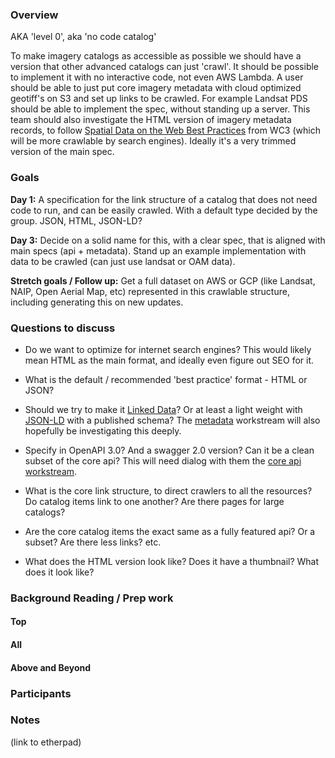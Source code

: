 ### Overview

AKA 'level 0', aka 'no code catalog'


To make imagery catalogs as accessible as possible we should have a version that other advanced catalogs can just 'crawl'. 
It should be possible to implement it with no interactive code, not even AWS Lambda. A user should be able to just put core imagery metadata with cloud optimized geotiff's on S3 and set up links to be crawled. 
For example Landsat PDS should be able to implement the spec, without standing up a server. This team should also 
investigate the HTML version of imagery metadata records, to follow [Spatial Data on the Web Best Practices](https://www.w3.org/TR/sdw-bp/) from WC3 
(which will be more crawlable by search engines). Ideally it's a very trimmed version of the main spec.
 
### Goals

**Day 1:** A specification for the link structure of a catalog that does not need code to run, and can be easily crawled. With a default type decided by the group. JSON, HTML, JSON-LD?

**Day 3:** Decide on a solid name for this, with a clear spec, that is aligned with main specs (api + metadata). Stand up an example implementation with data to be crawled (can just use landsat or OAM data).

**Stretch goals / Follow up:** Get a full dataset on AWS or GCP (like Landsat, NAIP, Open Aerial Map, etc) represented in this crawlable structure, including generating this on new updates.

 
### Questions to discuss

* Do we want to optimize for internet search engines? This would likely mean HTML as the main format, and ideally even
figure out SEO for it.

* What is the default / recommended 'best practice' format - HTML or JSON?

* Should we try to make it [Linked Data](https://www.w3.org/standards/semanticweb/data)? Or at least a light weight with [JSON-LD](https://json-ld.org/) with a published schema? The [metadata](core-imagery-metadata.md) workstream will also
hopefully be investigating this deeply.

* Specify in OpenAPI 3.0? And a swagger 2.0 version? Can it be a clean subset of the core api? This will need dialog with
them the [core api workstream](core-api-mechanics.md).

* What is the core link structure, to direct crawlers to all the resources? Do catalog items link to one another? Are there
pages for large catalogs? 

* Are the core catalog items the exact same as a fully featured api? Or a subset? Are there less links? etc.

* What does the HTML version look like? Does it have a thumbnail? What does it look like? 



 
### Background Reading / Prep work
 
#### Top

 
#### All


#### Above and Beyond

 
### Participants

 
### Notes 
(link to etherpad)
